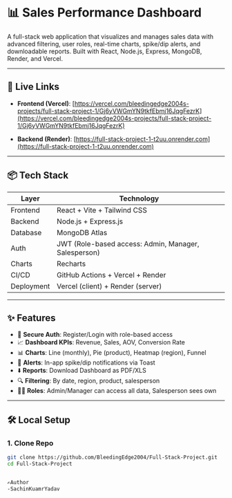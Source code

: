 # 📊 Sales Performance Dashboard

A full-stack web application that visualizes and manages sales data with advanced filtering, user roles, real-time charts, spike/dip alerts, and downloadable reports. Built with React, Node.js, Express, MongoDB, Render, and Vercel.

---

## 🚀 Live Links

- **Frontend (Vercel)**: [https://vercel.com/bleedingedge2004s-projects/full-stack-project-1/Gj6yVWGmYN9tkfEbmj16JqgFezrK](https://vercel.com/bleedingedge2004s-projects/full-stack-project-1/Gj6yVWGmYN9tkfEbmj16JqgFezrK)

- **Backend (Render)**: [https://full-stack-project-1-t2uu.onrender.com](https://full-stack-project-1-t2uu.onrender.com)

---

## 📦 Tech Stack

| Layer      | Technology                          |
|------------|-------------------------------------|
| Frontend   | React + Vite + Tailwind CSS         |
| Backend    | Node.js + Express.js                |
| Database   | MongoDB Atlas                       |
| Auth       | JWT (Role-based access: Admin, Manager, Salesperson) |
| Charts     | Recharts                            |
| CI/CD      | GitHub Actions + Vercel + Render    |
| Deployment | Vercel (client) + Render (server)   |

---

## ✨ Features

- 🔐 **Secure Auth**: Register/Login with role-based access
- 📈 **Dashboard KPIs**: Revenue, Sales, AOV, Conversion Rate
- 📊 **Charts**: Line (monthly), Pie (product), Heatmap (region), Funnel
- 🔔 **Alerts**: In-app spike/dip notifications via Toast
- ⬇️ **Reports**: Download Dashboard as PDF/XLS
- 🔍 **Filtering**: By date, region, product, salesperson
- 👨‍💼 **Roles**: Admin/Manager can access all data, Salesperson sees own

---

## 🛠️ Local Setup

### 1. Clone Repo
```bash
git clone https://github.com/BleedingEdge2004/Full-Stack-Project.git
cd Full-Stack-Project


✍️Author
-SachinKuamrYadav
